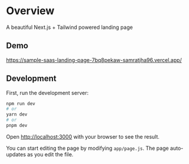 # Overview

A beautiful Next.js + Tailwind powered landing page

## Demo

https://sample-saas-landing-page-7bq8pekaw-samratjha96.vercel.app/

## Development

First, run the development server:

```bash
npm run dev
# or
yarn dev
# or
pnpm dev
```

Open [http://localhost:3000](http://localhost:3000) with your browser to see the result.

You can start editing the page by modifying `app/page.js`. The page auto-updates as you edit the file.

